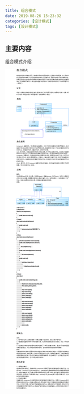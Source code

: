 ```yaml
---
title: 组合模式
date: 2019-08-26 15:23:32
categories: [设计模式]
tags: [设计模式]
---
```


## 主要内容
组合模式介绍
<!-- more -->
![组合模式.png](2019-08-26-组合模式/组合模式.png)
